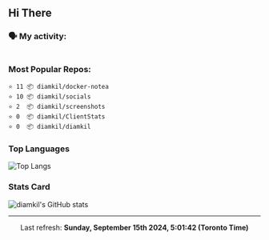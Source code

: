 ## Hi There

### 🗣 My activity:

```

```

### Most Popular Repos:

```
⭐️ 11 📦 diamkil/docker-notea
⭐️ 10 📦 diamkil/socials
⭐️ 2  📦 diamkil/screenshots
⭐️ 0  📦 diamkil/ClientStats
⭐️ 0  📦 diamkil/diamkil
```

### Top Languages

![Top Langs](https://github-readme-stats.vercel.app/api/top-langs/?username=diamkil&layout=compact&langs_count=10)

### Stats Card

![diamkil's GitHub stats](https://github-readme-stats.vercel.app/api?username=diamkil&count_private=true&show_icons=true)

---

<p align="center">
  Last refresh: 
  <b>Sunday, September 15th 2024, 5:01:42 (Toronto Time)</b>
</p>
